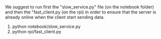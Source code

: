 We suggest to run first the "slow_service.py" file (on the notebook folder) and then the "fast_client.py (on the rpi) in order to ensure that the server is already online when the client start sending data.

1) python notebook/slow_service.py
2) python rpi/fast_client.py